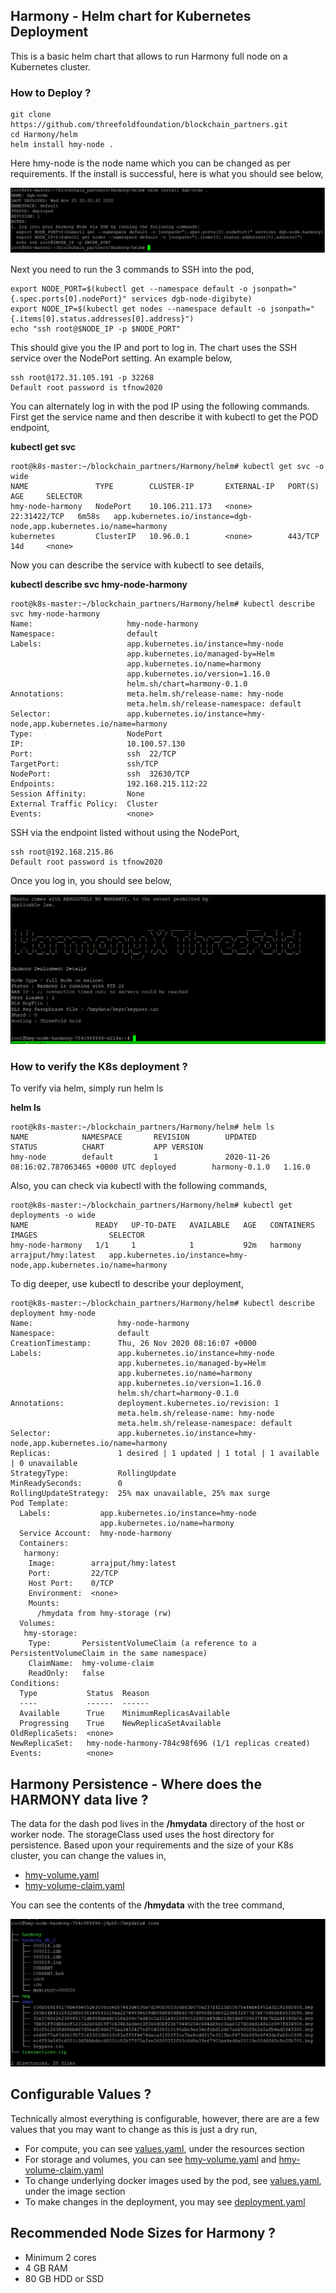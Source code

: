 ## Harmony - Helm chart for Kubernetes Deployment

This is a basic helm chart that allows to run Harmony full node on a Kubernetes cluster.

### How to Deploy ?
```
git clone https://github.com/threefoldfoundation/blockchain_partners.git
cd Harmony/helm
helm install hmy-node .
```
Here hmy-node is the node name which you can be changed as per requirements. If the install is successful, here is what you should see below,

![](../images/helm_deploy_success.png)

Next you need to run the 3 commands to SSH into the pod,
```
export NODE_PORT=$(kubectl get --namespace default -o jsonpath="{.spec.ports[0].nodePort}" services dgb-node-digibyte)
export NODE_IP=$(kubectl get nodes --namespace default -o jsonpath="{.items[0].status.addresses[0].address}")
echo "ssh root@$NODE_IP -p $NODE_PORT"
```
This should give you the IP and port to log in. The chart uses the SSH service over the NodePort setting. An example below,

```
ssh root@172.31.105.191 -p 32268
Default root password is tfnow2020
```
You can alternately log in with the pod IP using the following commands. First get the service name and then describe it with kubectl to get the POD endpoint,

**kubectl get svc**

```
root@k8s-master:~/blockchain_partners/Harmony/helm# kubectl get svc -o wide
NAME               TYPE        CLUSTER-IP       EXTERNAL-IP   PORT(S)        AGE     SELECTOR
hmy-node-harmony   NodePort    10.106.211.173   <none>        22:31422/TCP   6m58s   app.kubernetes.io/instance=dgb-node,app.kubernetes.io/name=harmony
kubernetes         ClusterIP   10.96.0.1        <none>        443/TCP        14d     <none>
```
Now you can describe the service with kubectl to see details,

**kubectl describe svc hmy-node-harmony**

```
root@k8s-master:~/blockchain_partners/Harmony/helm# kubectl describe svc hmy-node-harmony
Name:                     hmy-node-harmony
Namespace:                default
Labels:                   app.kubernetes.io/instance=hmy-node
                          app.kubernetes.io/managed-by=Helm
                          app.kubernetes.io/name=harmony
                          app.kubernetes.io/version=1.16.0
                          helm.sh/chart=harmony-0.1.0
Annotations:              meta.helm.sh/release-name: hmy-node
                          meta.helm.sh/release-namespace: default
Selector:                 app.kubernetes.io/instance=hmy-node,app.kubernetes.io/name=harmony
Type:                     NodePort
IP:                       10.100.57.130
Port:                     ssh  22/TCP
TargetPort:               ssh/TCP
NodePort:                 ssh  32630/TCP
Endpoints:                192.168.215.112:22
Session Affinity:         None
External Traffic Policy:  Cluster
Events:                   <none>

```

SSH via the endpoint listed without using the NodePort,

```
ssh root@192.168.215.86
Default root password is tfnow2020
```

Once you log in, you should see below,

![start_hmy.png](../images/start_hmy.png)

### How to verify the K8s deployment ?

To verify via helm, simply run helm ls

**helm ls**

```
root@k8s-master:~/blockchain_partners/Harmony/helm# helm ls
NAME            NAMESPACE       REVISION        UPDATED                                 STATUS          CHART           APP VERSION
hmy-node        default         1               2020-11-26 08:16:02.787063465 +0000 UTC deployed        harmony-0.1.0   1.16.0
```

Also, you can check via kubectl with the following commands,

```
root@k8s-master:~/blockchain_partners/Harmony/helm# kubectl get deployments -o wide
NAME               READY   UP-TO-DATE   AVAILABLE   AGE   CONTAINERS   IMAGES                SELECTOR
hmy-node-harmony   1/1     1            1           92m   harmony      arrajput/hmy:latest   app.kubernetes.io/instance=hmy-node,app.kubernetes.io/name=harmony
```

To dig deeper, use kubectl to describe your deployment,

```
root@k8s-master:~/blockchain_partners/Harmony/helm# kubectl describe deployment hmy-node
Name:                   hmy-node-harmony
Namespace:              default
CreationTimestamp:      Thu, 26 Nov 2020 08:16:07 +0000
Labels:                 app.kubernetes.io/instance=hmy-node
                        app.kubernetes.io/managed-by=Helm
                        app.kubernetes.io/name=harmony
                        app.kubernetes.io/version=1.16.0
                        helm.sh/chart=harmony-0.1.0
Annotations:            deployment.kubernetes.io/revision: 1
                        meta.helm.sh/release-name: hmy-node
                        meta.helm.sh/release-namespace: default
Selector:               app.kubernetes.io/instance=hmy-node,app.kubernetes.io/name=harmony
Replicas:               1 desired | 1 updated | 1 total | 1 available | 0 unavailable
StrategyType:           RollingUpdate
MinReadySeconds:        0
RollingUpdateStrategy:  25% max unavailable, 25% max surge
Pod Template:
  Labels:           app.kubernetes.io/instance=hmy-node
                    app.kubernetes.io/name=harmony
  Service Account:  hmy-node-harmony
  Containers:
   harmony:
    Image:        arrajput/hmy:latest
    Port:         22/TCP
    Host Port:    0/TCP
    Environment:  <none>
    Mounts:
      /hmydata from hmy-storage (rw)
  Volumes:
   hmy-storage:
    Type:       PersistentVolumeClaim (a reference to a PersistentVolumeClaim in the same namespace)
    ClaimName:  hmy-volume-claim
    ReadOnly:   false
Conditions:
  Type           Status  Reason
  ----           ------  ------
  Available      True    MinimumReplicasAvailable
  Progressing    True    NewReplicaSetAvailable
OldReplicaSets:  <none>
NewReplicaSet:   hmy-node-harmony-784c98f696 (1/1 replicas created)
Events:          <none>
```

## Harmony Persistence - Where does the HARMONY data live ?

The data for the dash pod lives in the **/hmydata** directory of the host or worker node. The storageClass used uses the host directory for persistence. Based upon your requirements and the size of your K8s cluster, you can change the values in,

* [hmy-volume.yaml](templates/dash-volume.yaml)
* [hmy-volume-claim.yaml](templates/dash-volume-claim.yaml)

You can see the contents of the **/hmydata** with the tree command,

![hmy-tree.png](../images/hmy-tree.png)

## Configurable Values ?

Technically almost everything is configurable, however, there are are a few values that you may want to change as this is just a dry run,

* For compute, you can see [values.yaml](values.yaml), under the resources section
* For storage and volumes, you can see [hmy-volume.yaml](templates/hmy-volume.yaml) and [hmy-volume-claim.yaml](templates/hmy-volume-claim.yaml)
* To change underlying docker images used by the pod, see [values.yaml](values.yaml), under the image section
* To make changes in the deployment, you may see [deployment.yaml](templates/deployment.yaml)

## Recommended Node Sizes for Harmony ?

* Minimum 2 cores 
* 4 GB RAM  
* 80 GB HDD or SSD


